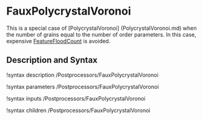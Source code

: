 # FauxPolycrystalVoronoi

This is a special case of [PolycrystalVoronoi] (PolycrystalVoronoi.md) when
the number of grains equal to the number of order parameters. In this case,
expensive [FeatureFloodCount](postprocessors/FeatureFloodCount.md) is avoided.


## Description and Syntax

!syntax description /Postprocessors/FauxPolycrystalVoronoi

!syntax parameters /Postprocessors/FauxPolycrystalVoronoi

!syntax inputs /Postprocessors/FauxPolycrystalVoronoi

!syntax children /Postprocessors/FauxPolycrystalVoronoi
